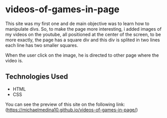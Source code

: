 # videos-of-games-in-page

This site was my first one and de main objective was to learn how to manipulate divs.
So, to make the page more interesting, i added images of my videos on the youtube, all positioned at the center of the screen, to be more exactly, the page has a square div
and this div is splited in two lines each line has two smaller squares.

When the user click on the image, he is directed to other page where the video is.

## Technologies Used

- HTML
- CSS

You can see the preview of this site on the following link:
(https://michaelmedina10.github.io/videos-of-games-in-page/)

